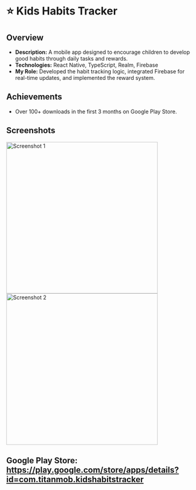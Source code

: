 # ⭐ Kids Habits Tracker

## Overview
- **Description:** A mobile app designed to encourage children to develop good habits through daily tasks and rewards.  
- **Technologies:** React Native, TypeScript, Realm, Firebase
- **My Role:** Developed the habit tracking logic, integrated Firebase for real-time updates, and implemented the reward system.

## Achievements
- Over 100+ downloads in the first 3 months on Google Play Store.


## Screenshots


<img src="https://play-lh.googleusercontent.com/MO_gsoF1rVh9Xw82vCVXhXEf83x9FeEYt4ahjEHJQDFTHXGXReY7b73zfYtofW0E9H4=w526-h296" alt="Screenshot 1" width="400">

<img src="https://play-lh.googleusercontent.com/hMLLlhBf6PSeWWdnHbulDg8Ro_UgxdQ-l1SE6yMmQv3U2VGGz13qxCNF0Jv2JoTvLkQ=w2560-h1440" alt="Screenshot 2" width="400">


## Google Play Store: https://play.google.com/store/apps/details?id=com.titanmob.kidshabitstracker
